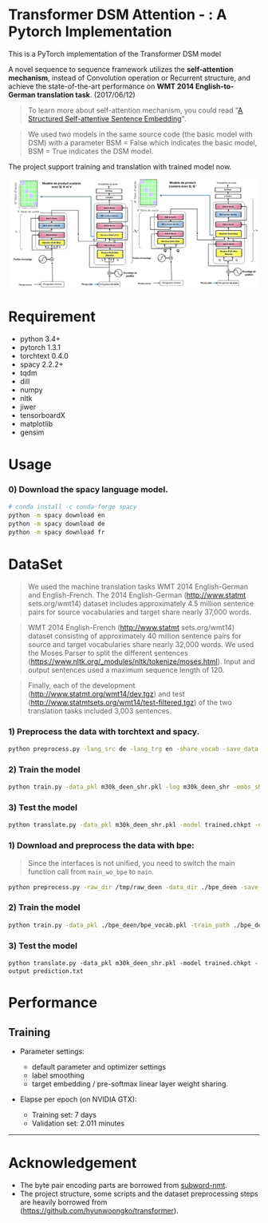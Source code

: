 #  Transformer DSM Attention - : A Pytorch Implementation

This is a PyTorch implementation of the Transformer DSM model


A novel sequence to sequence framework utilizes the **self-attention mechanism**, instead of Convolution operation or Recurrent structure, and achieve the state-of-the-art performance on **WMT 2014 English-to-German translation task**. (2017/06/12)

> To learn more about self-attention mechanism, you could read "[A Structured Self-attentive Sentence Embedding](https://arxiv.org/abs/1703.03130)".

> We used two models in the same source code (the basic model with DSM) with a parameter BSM = False which indicates the basic model, BSM = True indicates  the DSM model.

The project support training and translation with trained model now.
<p align="center">
<img src="https://github.com/belainine/TransformerDSM/blob/main/TransformerFR.jpg" width="600">

</p>

# Requirement
- python 3.4+
- pytorch 1.3.1
- torchtext 0.4.0
- spacy 2.2.2+
- tqdm
- dill
- numpy
- nltk
- jiwer
- tensorboardX
- matplotlib
- gensim

# Usage

### 0) Download the spacy language model.
```bash
# conda install -c conda-forge spacy 
python -m spacy download en
python -m spacy download de
python -m spacy download fr
```
# DataSet 
>  We used the machine translation tasks WMT 2014 English-German and English-French.
The 2014 English-German (http://www.statmt sets.org/wmt14) dataset includes approximately 4.5 million sentence pairs for source vocabularies and target share nearly 37,000 words.

> WMT 2014 English-French (http://www.statmt sets.org/wmt14) dataset consisting of approximately 40 million sentence pairs for source and target vocabularies share nearly 32,000 words. We used the Moses Parser to split the different sentences (https://www.nltk.org/_modules/nltk/tokenize/moses.html). Input and output sentences used a maximum sequence length of 120.

> Finally, each of the development (http://www.statmt.org/wmt14/dev.tgz) and test (http://www.statmtsets.org/wmt14/test-filtered.tgz) of the two translation tasks included 3,003 sentences.
### 1) Preprocess the data with torchtext and spacy.
```bash
python preprocess.py -lang_src de -lang_trg en -share_vocab -save_data m30k_deen_shr.pkl
```

### 2) Train the model
```bash
python train.py -data_pkl m30k_deen_shr.pkl -log m30k_deen_shr -embs_share_weight -proj_share_weight -label_smoothing -save_model trained -b 256 -warmup 128000 -epoch 400
```

### 3) Test the model
```bash
python translate.py -data_pkl m30k_deen_shr.pkl -model trained.chkpt -output prediction.txt
```

### 1) Download and preprocess the data with bpe:

> Since the interfaces is not unified, you need to switch the main function call from `main_wo_bpe` to `main`.

```bash
python preprocess.py -raw_dir /tmp/raw_deen -data_dir ./bpe_deen -save_data bpe_vocab.pkl -codes codes.txt -prefix deen
```

### 2) Train the model
```bash
python train.py -data_pkl ./bpe_deen/bpe_vocab.pkl -train_path ./bpe_deen/deen-train -val_path ./bpe_deen/deen-val -log deen_bpe -embs_share_weight -proj_share_weight -label_smoothing -save_model trained -b 256 -warmup 128000 -epoch 400
```

### 3) Test the model
```
python translate.py -data_pkl m30k_deen_shr.pkl -model trained.chkpt -output prediction.txt
```
# Performance
## Training


- Parameter settings:
  - default parameter and optimizer settings
  - label smoothing 
  - target embedding / pre-softmax linear layer weight sharing. 

- Elapse per epoch (on NVIDIA GTX):
  - Training set: 7 days
  - Validation set: 2.011 minutes
---
# Acknowledgement
- The byte pair encoding parts are borrowed from [subword-nmt](https://github.com/rsennrich/subword-nmt/).
- The project structure, some scripts and the dataset preprocessing steps are heavily borrowed from (https://github.com/hyunwoongko/transformer).
